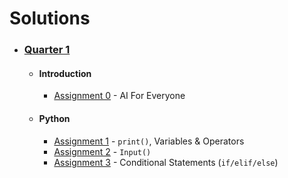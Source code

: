 # Solutions

- ### [Quarter 1](https://github.com/naumanaarif/piaic/tree/main/ai/q1/)

    - #### Introduction
        - [Assignment 0](https://github.com/naumanaarif/piaic/tree/main/ai/q1/assignments/0/) - AI For Everyone
    - #### Python
        - [Assignment 1](https://github.com/naumanaarif/piaic/tree/main/ai/q1/assignments/1.ipynb/) - `print()`, Variables & Operators
        - [Assignment 2](https://github.com/naumanaarif/piaic/tree/main/ai/q1/assignments/2.ipynb/) - `Input()`
        - [Assignment 3](https://github.com/naumanaarif/piaic/tree/main/ai/q1/assignments/3.ipynb/) - Conditional Statements (`if/elif/else`)
        <!-- - [Assignment 4]()
        - [Assignment 5]() -->
        
<!-- - ### [Quarter 2]()
- ### [Quarter 3]()
- ### [Quarter 4]() -->
